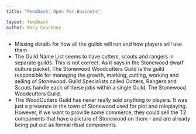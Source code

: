 ```yaml
---
title: "Feedback: Open For Business"

layout: feedback
author: Mary Courtney
---
```


 - Missing details for how all the guilds will run and how players will use them
 - The Guild Name List seems to have cutters, scouts and rangers in separate guilds. This is not correct. As it says in the Stonewood dwarf culture packet, The Stonewood Woodcutters Guild is the guild responsible for managing the growth, marking, cutting, working and selling of Stonewood. Guild Specialists called Cutters, Rangers and Scouts handle each of these jobs within a single Guild, The Stonewood Woodcutters Guild.
 - The WoodCutters Guild has never really sold anything to players. It was just a presence in the town of Stonewood used for plot and roleplaying. However, if we want to provide some commerce, they could sell the T2 components that have a picture of Stonewood on them - and are already being put out as formal ritual components.